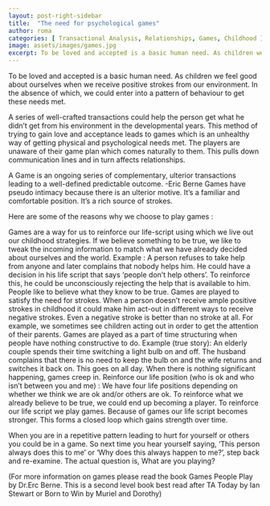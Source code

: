 ```yaml
---
layout: post-right-sidebar
title:  "The need for psychological games"
author: roma
categories: [ Transactional Analysis, Relationships, Games, Childhood ]
image: assets/images/games.jpg
excerpt: To be loved and accepted is a basic human need. As children we feel good about ourselves when we receive positive strokes 
---
```


To be loved and accepted is a basic human need. As children we feel good about ourselves when we receive positive strokes from our environment. In the absence of which, we could enter into a pattern of behaviour to get these needs met.

A series of well-crafted transactions could help the person get what he didn’t get from his environment in the developmental years. This method of trying to gain love and acceptance leads to games which is an unhealthy way of getting physical and psychological needs met. The players are unaware of their game plan which comes naturally to them. This pulls down communication lines and in turn affects relationships.

A Game is an ongoing series of complementary, ulterior transactions leading to a well-defined predictable outcome.
-Eric Berne
Games have pseudo intimacy because there is an ulterior motive. It’s a familiar and comfortable position. It’s a rich source of strokes.

Here are some of the reasons why we choose to play games :

Games are a way for us to reinforce our life-script using which we live out our childhood strategies. If we believe something to be true, we like to tweak the incoming information to match what we have already decided about ourselves and the world. Example : A person refuses to take help from anyone and later complains that nobody helps him. He could have a decision in his life script that says ‘people don’t help others’. To reinforce this, he could be unconsciously rejecting the help that is available to him. People like to believe what they know to be true.
Games are played to satisfy the need for strokes. When a person doesn’t receive ample positive strokes in childhood it could make him act-out in different ways to receive negative strokes. Even a negative stroke is better than no stroke at all. For example, we sometimes see children acting out in order to get the attention of their parents.
Games are played as a part of time structuring when people have nothing constructive to do. Example (true story): An elderly couple spends their time switching a light bulb on and off. The husband complains that there is no need to keep the bulb on and the wife returns and switches it back on. This goes on all day. When there is nothing significant happening, games creep in.
Reinforce our life position (who is ok and who isn’t between you and me) : We have four life positions depending on whether we think we are ok and/or others are ok. To reinforce what we already believe to be true, we could end up becoming a player.
To reinforce our life script we play games. Because of games our life script becomes stronger. This forms a closed loop which gains strength over time.

When you are in a repetitive pattern leading to hurt for yourself or others you could be in a game. So next time you hear yourself saying, ‘This person always does this to me’ or ‘Why does this always happen to me?’, step back and re-examine. The actual question is, What are you playing?

(For more information on games please read the book Games People Play by Dr.Erc Berne. This is a second level book best read after TA Today by Ian Stewart or Born to Win by Muriel and Dorothy)

